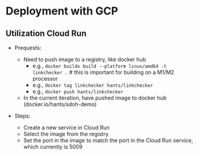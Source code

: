 # Deployment with GCP

## Utilization Cloud Run
- Prequests:
    - Need to push image to a registry, like docker hub 
        - e.g., `docker buildx build --platform linux/amd64 -t linkchecker .` # this is important for building on a M1/M2 processor 
        - e.g., `docker tag linkchecker hants/linkchecker`
        - e.g., `docker push hants/linkchecker`
    - In the current iteration, have pushed image to docker hub (docker.io/hants/sdoh-demo)

- Steps:
    - Create a new service in Cloud Run
    - Select the image from the registry
    - Set the port in the image to match the port in the Cloud Run service, which currently is 5009